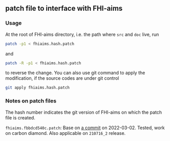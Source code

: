 ## patch file to interface with FHI-aims

### Usage

At the root of FHI-aims directory, i.e. the path where `src` and `doc` live, run

```bash
patch -p1 < fhiaims.hash.patch
```

and

```bash
patch -R -p1 < fhiaims.hash.patch
```

to reverse the change.
You can also use git command to apply the modification,
if the source codes are under git control

```bash
git apply fhiaims.hash.patch
```

### Notes on patch files

The hash number indicates the git version of FHI-aims on which the patch file is created.

`fhiaims.fbbdcd540c.patch`: Base on [a commit](https://aims-git.rz-berlin.mpg.de/aims/FHIaims/-/tree/fbbdcd540c775f6feb7e37dba9f73eba67591bdb) on 2022-03-02. Tested, work on carbon diamond. Also applicable on `210716_2` release.

